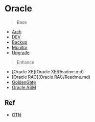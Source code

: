 # Oracle

> Base

- [Arch](Arch/Readme.md)
- [DEV](Dev/Readme.md)
- [Backup](Backup/Readme.md)
- [Monitor](Monitor/Readme.md)
- [Upgrade](Upgrade/Readme.md)

> Enhance

- [Oracle XE](Oracle XE/Readme.md)
- [Oracle RAC](Oracle RAC/Readme.md)
- [GoldenGate](GoldenGate/Readme.md)
- [Oracle ASM]()


## Ref

- [OTN](http://www.oracle.com/technetwork/cn/index.html)